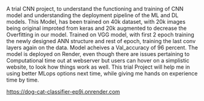   A trial CNN project, to understand the functioning and training of CNN model and understanding the deployment pipeline of the ML and DL models.
  This Model, has been trained on 40k dataset, with 20k images being original improted from keras and 20k augmented to decrease the Overfitting in our model.
  Trained on VGG model, with first 2 epoch training the newly designed ANN structure and rest of epoch, training the last conv layers again on the data.
  Model acheives a Val_accuracy of 96 percent.
  The model is deployed on Render, even though there are issues pertaining to Computational time out at webserver but users can hover on a simplistic website, to look how things work as well.
  This trial Project will help me in using better MLops options next time, while giving me hands on experience time by time.


https://dog-cat-classifier-ep9i.onrender.com
